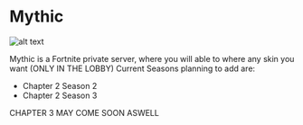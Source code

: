 # Mythic
![alt text](https://cdn.discordapp.com/attachments/985936952190726150/988129588578246717/mythic_fn.jpg)

Mythic is a Fortnite private server, where you will able to where any skin you want (ONLY IN THE LOBBY)
Current Seasons planning to add are:
- Chapter 2 Season 2
- Chapter 2 Season 3 

CHAPTER 3 MAY COME SOON ASWELL
